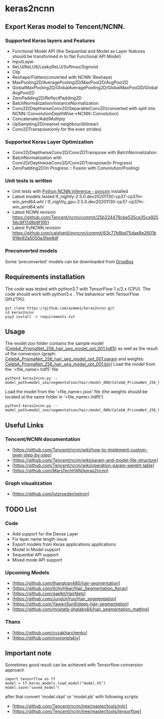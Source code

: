 # keras2ncnn
## Export Keras model to Tencent/NCNN.
### Supported Keras layers and Features
* Functional Model API (the Sequential and Model as Layer features should be transformed in to flat Functional API Model)
* InputLayer
* ReLU/ReLU6/LeakyReLU/Softmax/Sigmoid
* Clip
* Reshape/Flatten(converted with NCNN::Reshape)
* MaxPooling2D/AveragePooling2D/MaxPool2D/AvgPool2D
* GlobalMaxPooling2D/GlobalAveragePooling2D/GlobalMaxPool2D/GlobalAvgPool2D
* ZeroPadding2D/ReflectPadding2D
* BatchNormalization/InstanceNormalization
* Conv2D/DepthwiseConv2D/SeparableConv2D(converted with split into NCNN::ConvolutionDepthWise->NCNN::Convolution)
* Concatenate/Add/Multiply
* UpSampling2D(nearest neighbour/bilinear)
* Conv2DTranspose(only for the even strides)

### Supported Keras Layer Optimization
* Conv2D/DepthwiseConv2D/Conv2DTranspose with BatchNormalization
* BatchNormalization with Conv2D/DepthwiseConv2D/Conv2DTranspose(In Progress) 
* ZeroPadding2D(In Progress :: Fusion with Convolution/Pooling)


### Unit tests is written  
* Unit tests with  [Python NCNN inference - pyncnn](https://github.com/caishanli/pyncnn) installed 
* Latest models tested tf_nightly-2.5.0.dev20201130-cp37-cp37m-win_amd64.whl / tf_nightly_gpu-2.5.0.dev20201130-cp37-cp37m-win_amd64.whl
* Latest NCNN revision https://github.com/Tencent/ncnn/commit/25b224479cbe535ce35ca92556c8f17d9b9f1951
* Latest PyNCNN revision https://github.com/caishanli/pyncnn/commit/63c77b8bd75dae8e2601b918e92a5050a3fee8df

### Preconverted models
Some 'preconverted' models can be downloaded from 
[DropBox](https://www.dropbox.com/sh/8anok3k3jxjj81i/AADWMLad_V0MKs4ySN2mgPPda?dl=0)

## Requirements installation
The code was tested with python3.7 with TensorFlow 1.x/2.x (CPU). The code should work with python3.x . 
The behaviour with TensorFlow GPU/TPU.
```
git clone https://github.com/azeme1/keras2ncnn.git
cd keras2ncnn
pip3 install -r requirements.txt 
```
## Usage
The model zoo folder contains the sample model 
([CelebA_PrismaNet_256_hair_seg_model_opt_001.hdf5](./model_zoo/segmentation/hair/model_000/CelebA_PrismaNet_256_hair_seg_model_opt_001.hdf5)) 
as well as the result of the conversion 
(graph: [CelebA_PrismaNet_256_hair_seg_model_opt_001.param](./model_zoo/segmentation/hair/model_000/CelebA_PrismaNet_256_hair_seg_model_opt_001.param) and 
weights: [CelebA_PrismaNet_256_hair_seg_model_opt_001.bin](./model_zoo/segmentation/hair/model_000/CelebA_PrismaNet_256_hair_seg_model_opt_001.bin))
Load the model from the '<file_name>.hdf5' file
```
python3 keras2ncnn.py --model_path=model_zoo/segmentation/hair/model_000/CelebA_PrismaNet_256_hair_seg_model_opt_001.hdf5
```
Load the model from the '<file_name>.json' file (the weights should be located at the same folder in '<file_name>.hdf5')
```
python3 keras2ncnn.py --model_path=model_zoo/segmentation/hair/model_000/CelebA_PrismaNet_256_hair_seg_model_opt_001.json
```
## Useful Links
### Tencent/NCNN documentation
* [https://github.com/Tencent/ncnn/wiki/how-to-implement-custom-layer-step-by-step]
* [https://github.com/Tencent/ncnn/wiki/param-and-model-file-structure]
* [https://github.com/Tencent/ncnn/wiki/operation-param-weight-table]
* [https://github.com/MarsTechHAN/keras2ncnn]
### Graph visualization 
* [https://github.com/lutzroeder/netron]

## TODO List
### Code
* Add support for the Dense Layer 
* Fix layer name length issue
* Export models from Keras applications applications
* Model in Model support
* Sequential API support
* Mixed mode API support  
### Upcoming Models 
* [https://github.com/thangtran480/hair-segmentation]
* [https://github.com/ItchyHiker/Hair_Segmentation_Keras]
* [https://github.com/gaelkt/HairNets]
* [https://github.com/JungUnYun/Hair_segmentation]
* [https://github.com/YawenSun9/deep-hair-segmentation]
* [https://github.com/mostafa-shalaby84/hair_segmentation_matting]

### Thanx
* [https://github.com/cvzakharchenko]
* [https://github.com/nvoronetskiy]

## Important note
Sometimes good result can be achieved with Tensorflow conversion approach

```
import tensorflow as tf
model = tf.keras.models.load_model("model.h5")
model.save("saved_model")
```

after that convert 'model.ckpt' or 'model.pb' with following scripts
* [https://github.com/Tencent/ncnn/tree/master/tools/mlir]
* [https://github.com/Tencent/ncnn/tree/master/tools/tensorflow]

